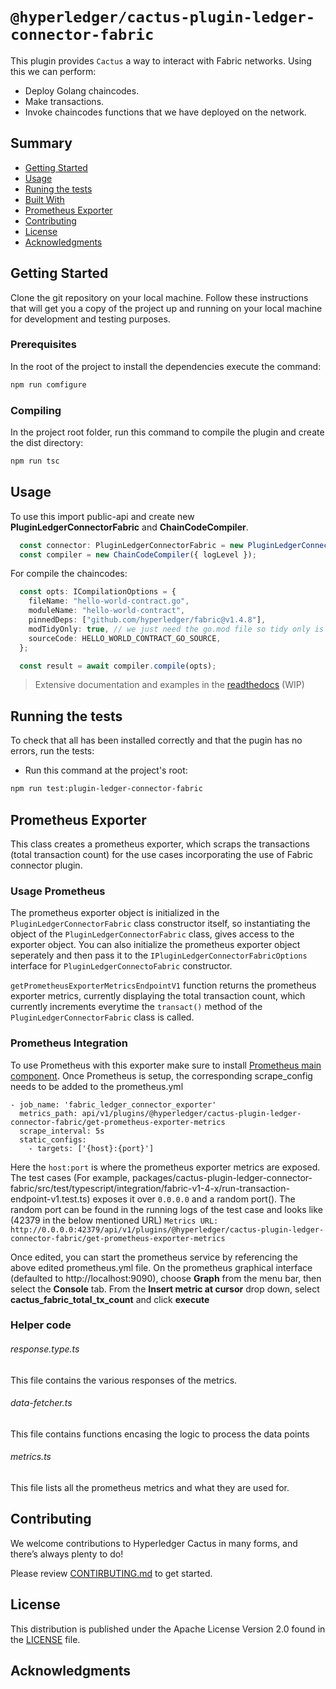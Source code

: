 # `@hyperledger/cactus-plugin-ledger-connector-fabric`

This plugin provides `Cactus` a way to interact with Fabric networks. Using this we can perform:
* Deploy Golang chaincodes.
* Make transactions.
* Invoke chaincodes functions that we have deployed on the network.

## Summary

  - [Getting Started](#getting-started)
  - [Usage](#usage)
  - [Runing the tests](#running-the-tests)
  - [Built With](#built-with)
  - [Prometheus Exporter](#prometheus-exporter)
  - [Contributing](#contributing)
  - [License](#license)
  - [Acknowledgments](#acknowledgments)

## Getting Started

Clone the git repository on your local machine. Follow these instructions that will get you a copy of the project up and running on
your local machine for development and testing purposes.

### Prerequisites

In the root of the project to install the dependencies execute the command:
```sh
npm run comfigure
```
### Compiling

In the project root folder, run this command to compile the plugin and create the dist directory:
```sh
npm run tsc
```
## Usage

To use this import public-api and create new **PluginLedgerConnectorFabric** and **ChainCodeCompiler**. 
```typescript
  const connector: PluginLedgerConnectorFabric = new PluginLedgerConnectorFabric(pluginOptions);
  const compiler = new ChainCodeCompiler({ logLevel });
```
For compile the chaincodes:
```typescript
  const opts: ICompilationOptions = {
    fileName: "hello-world-contract.go",
    moduleName: "hello-world-contract",
    pinnedDeps: ["github.com/hyperledger/fabric@v1.4.8"],
    modTidyOnly: true, // we just need the go.mod file so tidy only is enough
    sourceCode: HELLO_WORLD_CONTRACT_GO_SOURCE,
  };

  const result = await compiler.compile(opts);
```


> Extensive documentation and examples in the [readthedocs](https://readthedocs.org/projects/hyperledger-cactus/) (WIP)

## Running the tests

To check that all has been installed correctly and that the pugin has no errors, run the tests:

* Run this command at the project's root:
```sh
npm run test:plugin-ledger-connector-fabric
```
## Prometheus Exporter

This class creates a prometheus exporter, which scraps the transactions (total transaction count) for the use cases incorporating the use of Fabric connector plugin.


### Usage Prometheus
The prometheus exporter object is initialized in the `PluginLedgerConnectorFabric` class constructor itself, so instantiating the object of the `PluginLedgerConnectorFabric` class, gives access to the exporter object.
You can also initialize the prometheus exporter object seperately and then pass it to the `IPluginLedgerConnectorFabricOptions` interface for `PluginLedgerConnectoFabric` constructor.

`getPrometheusExporterMetricsEndpointV1` function returns the prometheus exporter metrics, currently displaying the total transaction count, which currently increments everytime the `transact()` method of the `PluginLedgerConnectorFabric` class is called.

### Prometheus Integration
To use Prometheus with this exporter make sure to install [Prometheus main component](https://prometheus.io/download/).
Once Prometheus is setup, the corresponding scrape_config needs to be added to the prometheus.yml

```(yaml)
- job_name: 'fabric_ledger_connector_exporter'
  metrics_path: api/v1/plugins/@hyperledger/cactus-plugin-ledger-connector-fabric/get-prometheus-exporter-metrics
  scrape_interval: 5s
  static_configs:
    - targets: ['{host}:{port}']
```

Here the `host:port` is where the prometheus exporter metrics are exposed. The test cases (For example, packages/cactus-plugin-ledger-connector-fabric/src/test/typescript/integration/fabric-v1-4-x/run-transaction-endpoint-v1.test.ts) exposes it over `0.0.0.0` and a random port(). The random port can be found in the running logs of the test case and looks like (42379 in the below mentioned URL)
`Metrics URL: http://0.0.0.0:42379/api/v1/plugins/@hyperledger/cactus-plugin-ledger-connector-fabric/get-prometheus-exporter-metrics`

Once edited, you can start the prometheus service by referencing the above edited prometheus.yml file.
On the prometheus graphical interface (defaulted to http://localhost:9090), choose **Graph** from the menu bar, then select the **Console** tab. From the **Insert metric at cursor** drop down, select **cactus_fabric_total_tx_count** and click **execute**

### Helper code

###### response.type.ts
This file contains the various responses of the metrics.

###### data-fetcher.ts
This file contains functions encasing the logic to process the data points

###### metrics.ts
This file lists all the prometheus metrics and what they are used for.
## Contributing

We welcome contributions to Hyperledger Cactus in many forms, and there’s always plenty to do!

Please review [CONTIRBUTING.md](../../CONTRIBUTING.md) to get started.

## License

This distribution is published under the Apache License Version 2.0 found in the [LICENSE](../../LICENSE) file.

## Acknowledgments 
